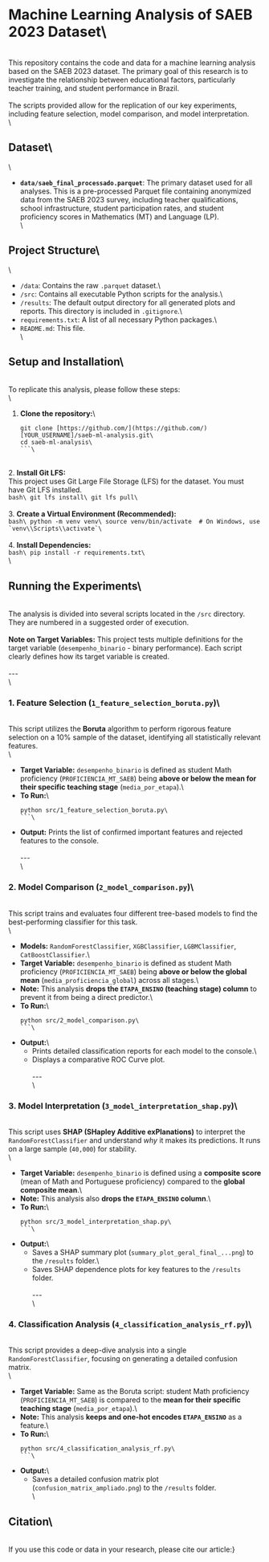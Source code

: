 # Machine Learning Analysis of SAEB 2023 Dataset\
\
This repository contains the code and data for a machine learning analysis based on the SAEB 2023 dataset. The primary goal of this research is to investigate the relationship between educational factors, particularly teacher training, and student performance in Brazil.\
\
The scripts provided allow for the replication of our key experiments, including feature selection, model comparison, and model interpretation.\
\
## Dataset\
\
* **`data/saeb_final_processado.parquet`**: The primary dataset used for all analyses. This is a pre-processed Parquet file containing anonymized data from the SAEB 2023 survey, including teacher qualifications, school infrastructure, student participation rates, and student proficiency scores in Mathematics (MT) and Language (LP).\
\
## Project Structure\
\
* `/data`: Contains the raw `.parquet` dataset.\
* `/src`: Contains all executable Python scripts for the analysis.\
* `/results`: The default output directory for all generated plots and reports. This directory is included in `.gitignore`.\
* `requirements.txt`: A list of all necessary Python packages.\
* `README.md`: This file.\
\
## Setup and Installation\
\
To replicate this analysis, please follow these steps:\
\
1.  **Clone the repository:**\
    ```bash\
    git clone [https://github.com/](https://github.com/)[YOUR_USERNAME]/saeb-ml-analysis.git\
    cd saeb-ml-analysis\
    ```\
\
2.  **Install Git LFS:**\
    This project uses Git Large File Storage (LFS) for the dataset. You must have Git LFS installed.\
    ```bash\
    git lfs install\
    git lfs pull\
    ```\
\
3.  **Create a Virtual Environment (Recommended):**\
    ```bash\
    python -m venv venv\
    source venv/bin/activate  # On Windows, use `venv\\Scripts\\activate`\
    ```\
\
4.  **Install Dependencies:**\
    ```bash\
    pip install -r requirements.txt\
    ```\
\
## Running the Experiments\
\
The analysis is divided into several scripts located in the `/src` directory. They are numbered in a suggested order of execution.\
\
**Note on Target Variables:** This project tests multiple definitions for the target variable (`desempenho_binario` - binary performance). Each script clearly defines how its target variable is created.\
\
---\
\
### 1. Feature Selection (`1_feature_selection_boruta.py`)\
\
This script utilizes the **Boruta** algorithm to perform rigorous feature selection on a 10% sample of the dataset, identifying all statistically relevant features.\
\
* **Target Variable:** `desempenho_binario` is defined as student Math proficiency (`PROFICIENCIA_MT_SAEB`) being **above or below the mean for their specific teaching stage** (`media_por_etapa`).\
* **To Run:**\
    ```bash\
    python src/1_feature_selection_boruta.py\
    ```\
* **Output:** Prints the list of confirmed important features and rejected features to the console.\
\
---\
\
### 2. Model Comparison (`2_model_comparison.py`)\
\
This script trains and evaluates four different tree-based models to find the best-performing classifier for this task.\
\
* **Models:** `RandomForestClassifier`, `XGBClassifier`, `LGBMClassifier`, `CatBoostClassifier`.\
* **Target Variable:** `desempenho_binario` is defined as student Math proficiency (`PROFICIENCIA_MT_SAEB`) being **above or below the global mean** (`media_proficiencia_global`) across all stages.\
* **Note:** This analysis **drops the `ETAPA_ENSINO` (teaching stage) column** to prevent it from being a direct predictor.\
* **To Run:**\
    ```bash\
    python src/2_model_comparison.py\
    ```\
* **Output:**\
    * Prints detailed classification reports for each model to the console.\
    * Displays a comparative ROC Curve plot.\
\
---\
\
### 3. Model Interpretation (`3_model_interpretation_shap.py`)\
\
This script uses **SHAP (SHapley Additive exPlanations)** to interpret the `RandomForestClassifier` and understand *why* it makes its predictions. It runs on a large sample (`40,000`) for stability.\
\
* **Target Variable:** `desempenho_binario` is defined using a **composite score** (mean of Math and Portuguese proficiency) compared to the **global composite mean**.\
* **Note:** This analysis also **drops the `ETAPA_ENSINO` column**.\
* **To Run:**\
    ```bash\
    python src/3_model_interpretation_shap.py\
    ```\
* **Output:**\
    * Saves a SHAP summary plot (`summary_plot_geral_final_...png`) to the `/results` folder.\
    * Saves SHAP dependence plots for key features to the `/results` folder.\
\
---\
\
### 4. Classification Analysis (`4_classification_analysis_rf.py`)\
\
This script provides a deep-dive analysis into a single `RandomForestClassifier`, focusing on generating a detailed confusion matrix.\
\
* **Target Variable:** Same as the Boruta script: student Math proficiency (`PROFICIENCIA_MT_SAEB`) is compared to the **mean for their specific teaching stage** (`media_por_etapa`).\
* **Note:** This analysis **keeps and one-hot encodes `ETAPA_ENSINO`** as a feature.\
* **To Run:**\
    ```bash\
    python src/4_classification_analysis_rf.py\
    ```\
* **Output:**\
    * Saves a detailed confusion matrix plot (`confusion_matrix_ampliado.png`) to the `/results` folder.\
\
## Citation\
\
If you use this code or data in your research, please cite our article:}
